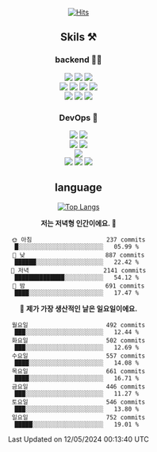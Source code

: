 <div align="center">

[![Hits](https://hits.seeyoufarm.com/api/count/incr/badge.svg?url=https%3A%2F%2Fgithub.com%2Fzxcv9203%2Fhit-counter&count_bg=%23FF7272&title_bg=%23324C2E&icon=codeigniter.svg&icon_color=%23DD5B5B&title=%EB%B0%A9%EB%AC%B8%EC%9E%90&edge_flat=false)](https://hits.seeyoufarm.com)
  
## Skils ⚒️
### backend 🧑‍💻
  
<img src="https://img.shields.io/badge/Java-FF6600?style=flat-square&logo=buymeacoffee&logoColor=white"/>
<img src="https://img.shields.io/badge/Go-0099FF?style=flat-square&logo=go&logoColor=white"/>
<img src="https://img.shields.io/badge/Kotlin-7F52FF?style=flat-square&logo=kotlin&logoColor=white"/>
  
  
<br />
  
<img src="https://img.shields.io/badge/Spring-339933?style=flat-square&logo=Spring&logoColor=white"/>
<img src="https://img.shields.io/badge/Spring Boot-339933?style=flat-square&logo=Spring Boot&logoColor=white"/>
<img src="https://img.shields.io/badge/Spring Security-339933?style=flat-square&logo=Spring Security&logoColor=white"/>
  
<img src="https://img.shields.io/badge/Spring Data JPA-339933?style=flat-square&logo=Hibernate&logoColor=white"/>

<br />
  
  <img src="https://img.shields.io/badge/mysql-0099FF?style=flat-square&logo=mysql&logoColor=white"/>
  <img src="https://img.shields.io/badge/mariadb-0099FF?style=flat-square&logo=mariadb&logoColor=white"/>
  <img src="https://img.shields.io/badge/mongoDB-47A248?style=flat-square&logo=mongodb&logoColor=white"/>
  
  
### DevOps 🚀
  
  <img src="https://img.shields.io/badge/docker-2496ED?style=flat-square&logo=docker&logoColor=white"/>
  <img src="https://img.shields.io/badge/kubernetes-326CE5?style=flat-square&logo=kubernetes&logoColor=white"/>
  
  <br />
  
  <img src="https://img.shields.io/badge/Github Actions-2088FF?style=flat-square&logo=githubactions&logoColor=white"/>
  <img src="https://img.shields.io/badge/Jenkins-D24939?style=flat-square&logo=jenkins&logoColor=white"/>
  
  
  <br />
  <img src="https://img.shields.io/badge/terraform-7B42BC?style=flat-square&logo=terraform&logoColor=white"/>
  
  <br />
  <img src="https://img.shields.io/badge/Amazon AWS-232F3E?style=flat-square&logo=Amazon AWS&logoColor=white"/>

  <img src="https://img.shields.io/badge/GCP-4285F4?style=flat-square&logo=googlecloud&logoColor=white"/>
  <img src="https://img.shields.io/badge/NCP-03C75A?style=flat-square&logo=naver&logoColor=white"/>
  
  
## language

[![Top Langs](https://github-readme-stats.vercel.app/api/top-langs/?username=zxcv9203&hide=html&exclude_repo=zxcv9203.github.io,golB&theme=grate-gatsby)](https://github.com/zxcv9203/github-readme-stats)
  
<!--START_SECTION:waka-->
**저는 저녁형 인간이에요. 🦉** 

```text
🌞 아침                     237 commits         █░░░░░░░░░░░░░░░░░░░░░░░░   05.99 % 
🌆 낮　                     887 commits         ██████░░░░░░░░░░░░░░░░░░░   22.42 % 
🌃 저녁                     2141 commits        ██████████████░░░░░░░░░░░   54.12 % 
🌙 밤　                     691 commits         ████░░░░░░░░░░░░░░░░░░░░░   17.47 % 
```
📅 **제가 가장 생산적인 날은 일요일이에요.** 

```text
월요일                      492 commits         ███░░░░░░░░░░░░░░░░░░░░░░   12.44 % 
화요일                      502 commits         ███░░░░░░░░░░░░░░░░░░░░░░   12.69 % 
수요일                      557 commits         ████░░░░░░░░░░░░░░░░░░░░░   14.08 % 
목요일                      661 commits         ████░░░░░░░░░░░░░░░░░░░░░   16.71 % 
금요일                      446 commits         ███░░░░░░░░░░░░░░░░░░░░░░   11.27 % 
토요일                      546 commits         ███░░░░░░░░░░░░░░░░░░░░░░   13.80 % 
일요일                      752 commits         █████░░░░░░░░░░░░░░░░░░░░   19.01 % 
```



 Last Updated on 12/05/2024 00:13:40 UTC
<!--END_SECTION:waka-->
  
</div>

